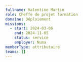 ```yaml
---
fullname: Valentine Martin
role: Cheffe de projet formation
domaine: Déploiement
missions:
  - start: 2024-03-06
    end: 2024-11-05
    status: service
    employer: Numa
memberType: attributaire
teams: []
---
```

